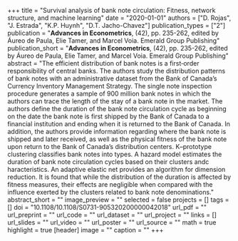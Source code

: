 +++
title = "Survival analysis of bank note circulation: Fitness, network structure, and machine learning"
date = "2020-01-01"
authors = ["D. Rojas", "J. Estrada", "K.P. Huynh", "D.T. Jacho-Chavez"]
publication_types = ["2"]
publication = "**Advances in Econometrics**, (42), pp. 235-262, edited by Áureo de Paula, Elie Tamer, and Marcel Voia. Emerald Group Publishing"
publication_short = "**Advances in Econometrics**, (42), pp. 235-262, edited by Áureo de Paula, Elie Tamer, and Marcel Voia. Emerald Group Publishing"
abstract = "The efficient distribution of bank notes is a first‐order responsibility of central banks. The authors study the distribution patterns of bank notes with an administrative dataset from the Bank of Canada’s Currency Inventory Management Strategy. The single note inspection procedure generates a sample of 900 million bank notes in which the authors can trace the length of the stay of a bank note in the market. The authors define the duration of the bank note circulation cycle as beginning on the date the bank note is first shipped by the Bank of Canada to a financial institution and ending when it is returned to the Bank of Canada. In addition, the authors provide information regarding where the bank note is shipped and later received, as well as the physical fitness of the bank note upon return to the Bank of Canada’s distribution centers. K–prototype clustering classifies bank notes into types. A hazard model estimates the duration of bank note circulation cycles based on their clusters andc haracteristics. An adaptive elastic net provides an algorithm for dimension reduction. It is found that while the distribution of the duration is affected by fitness measures, their effects are negligible when compared with the influence exerted by the clusters related to bank note denominations."
abstract_short = ""
image_preview = ""
selected = false
projects = []
tags = []
doi = "10.1108/10.1108/S0731-905320200000042018"
url_pdf = ""
url_preprint = ""
url_code = ""
url_dataset = ""
url_project = ""
links = []
url_slides = ""
url_video = ""
url_poster = ""
url_source = ""
math = true
highlight = true
[header]
image = ""
caption = ""
+++
